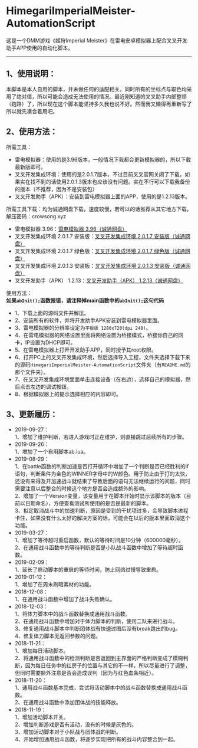 # HimegariImperialMeister-AutomationScript
这是一个DMM游戏《姬狩Imperial Meister》在雷电安卓模拟器上配合叉叉开发助手APP使用的自动化脚本。
***
## 1、使用说明：
本脚本是本人自用的脚本，并未做任何的适配相关。同时所有的坐标点与取色均采用了绝对值，所以可能会造成无法使用的情况。最近刚知道的叉叉助手内部整顿（跑路）了，所以现在这个脚本能坚持多久我也说不好。然而我又懒得再重新写了所以就先凑合着用吧。
## 2、使用方法：
所需工具：
- 雷电模拟器：使用的是3.96版本，一般情况下我都会更新模拟器的，所以下载最新版即可。
- 叉叉开发集成环境：使用的是2.0.1.7版本，不过目前叉叉官网关闭了下载，如果实在找不到的话使用2.0.1.3版本也应该没有问题。实在不行可以下载我备份的版本（不推荐，因为不是安装包）
- 叉叉开发助手（APK）：安装到雷电模拟器上面的APP，使用的是1.2.13版本。

所需工具下载：均为诚通网盘下载，速度较慢，若可以的话推荐从其它地方下载。解压密码：crowsong.xyz
- 雷电模拟器 3.96：[雷电模拟器 3.96（诚通网盘）](http://waternote.ctfile.net/fs/2276132-395546987 "解压密码：crowsong.xyz")
- 叉叉开发集成环境 2.0.1.7 安装版：[叉叉开发集成环境 2.0.1.7 安装版（诚通网盘）](http://sn9.us/file/2276132-397465795 "解压密码：crowsong.xyz")
- 叉叉开发集成环境 2.0.1.7 绿色版：[叉叉开发集成环境 2.0.1.7 绿色版（诚通网盘）](http://sn9.us/file/2276132-397465793 "解压密码：crowsong.xyz")
- 叉叉开发集成环境 2.0.1.3 安装板：[叉叉开发集成环境 2.0.1.3 安装版（诚通网盘）](http://waternote.ctfile.net/fs/2276132-395546842 "解压密码：crowsong.xyz")
- 叉叉开发助手（APK） 1.2.13：[叉叉开发助手（APK） 1.2.13（诚通网盘）](http://waternote.ctfile.net/fs/2276132-395547512 "解压密码：crowsong.xyz")

使用方法：  
**如果`abInit();`函数报错，请注释掉main函数中的`abInit();`这句代码**  
- 1、下载上面的源码文件并解压。
- 2、安装所有的软件，并将开发助手APK安装到雷电模拟器里面。
- 3、雷电模拟器的分辨率设定为`平板版 1280x720(dpi 240)`。
- 4、在雷电模拟器的网络设置里面将网络设置为桥接模式，桥接你自己的网卡，IP设置为DHCP即可。
- 5、在雷电模拟器上打开开发助手APP，同时授予其root权限。
- 6、打开PC上的叉叉开发集成环境，然后选择导入工程，文件夹选择下载下来的源码`HimegariImperialMeister-AutomationScript`文件夹（有`README.md`的那个文件夹）。
- 7、在叉叉开发集成环境里面单击连接设备（在右边），选择自己的模拟器，然后点击左边的调试按钮。
- 8、根据模拟器上的提示选择相应的内容即可。

## 3、更新履历：
- 2019-09-27：  
1、增加了维护判断，若进入游戏时正在维护，则直接跳过后续所有的步骤。
- 2019-09-26：  
1、增加了一个自用脚本ab.lua。
- 2019-08-29：  
1、在battle函数的判断加速是否打开循环中增加了一个判断是否已经胜利的if语句，判断条件为金色的WINNER字母中的W颜色。用于防止由于打的太快，还没有来得及开加速战斗就结束了导致后面的语句无法继续运行的问题，同时需要注意以后整合的时候这个地方是否会造成额外的影响。  
2、增加了一个Version变量，该变量用于在脚本开始时显示该脚本的版本（目前以日期命名），方便查看测试所使用的是否是最新的脚本。  
3、拟定取消战斗中的加速判断，原因是受到的干扰项过多，会导致脚本进程卡住，如果没有什么太好的解决方案的话，可能会在以后的版本里面取消这个功能。  
- 2019-03-27：  
1、增加了等待超时重启函数，默认的等待时间是10分钟（600000毫秒）。  
2、在通用战斗函数中的等待判断是否是小队战斗函数中增加了等待超时函数。  
- 2019-02-09：  
1、延长了启动脚本的重启的等待时间，防止网络过慢导致重启。  
- 2019-01-12：  
1、增加了在周末刷暗素材的功能。  
- 2018-12-08：  
1、在通用战斗函数中增加了战斗失败确认。  
- 2018-12-03：  
1、将体力脚本中的战斗函数替换成通用战斗函数。  
2、在通用战斗函数中增加对于体力脚本的判断，使用二队来进行战斗。  
3、修复通用战斗脚本中判断团体战有快速过图后没有break跳出的bug。  
4、修复体力脚本无返回参数的问题。  
- 2018-11-21：  
1、增加每日活动脚本。  
2、将通用战斗函数中的检测判断是否返回到主界面的严格判断变成了模糊判断，因为每日任务中的红房子的位置与其它的不一样，所以尽量进行了调整，但同时需要额外注意是否会造成误判（因为与红色血条相近）。  
- 2018-11-20：  
1、通用战斗函数基本完成，尝试将活动脚本中的战斗函数替换成通用战斗函数。  
2、在通用战斗函数中添加团体战的技能释放。  
- 2018-11-19：  
1、增加活动脚本开关。  
2、增加判断游戏是否有活动，没有的时候是灰色的。  
3、增加活动脚本对于小队战与团体战的判断。  
4、开始增加通用战斗函数，将逐步实现把所有的战斗内容整合到一起。  

